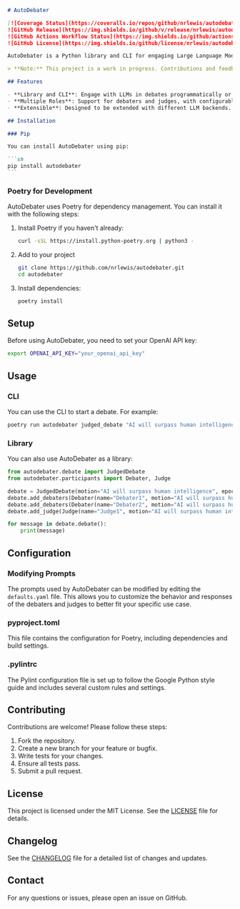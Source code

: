 ````markdown
# AutoDebater

[![Coverage Status](https://coveralls.io/repos/github/nrlewis/autodebater/badge.svg?branch=main)](https://coveralls.io/github/nrlewis/autodebater?branch=main)
![GitHub Release](https://img.shields.io/github/v/release/nrlewis/autodebater)
![GitHub Actions Workflow Status](https://img.shields.io/github/actions/workflow/status/nrlewis/autodebater/pylint.yml)
![GitHub License](https://img.shields.io/github/license/nrlewis/autodebater)

AutoDebater is a Python library and CLI for engaging Large Language Models (LLMs) in structured debates. It allows for the creation and management of debates between LLMs, including the ability to judge and score the arguments presented.

> **Note:** This project is a work in progress. Contributions and feedback are welcome!

## Features

- **Library and CLI**: Engage with LLMs in debates programmatically or via the command line.
- **Multiple Roles**: Support for debaters and judges, with configurable prompts and behaviors.
- **Extensible**: Designed to be extended with different LLM backends.

## Installation

### Pip

You can install AutoDebater using pip:

```sh
pip install autodebater
```
````

### Poetry for Development

AutoDebater uses Poetry for dependency management. You can install it with the following steps:

1. Install Poetry if you haven't already:

   ```sh
   curl -sSL https://install.python-poetry.org | python3 -
   ```

2. Add to your project

   ```sh
   git clone https://github.com/nrlewis/autodebater.git
   cd autodebater
   ```

3. Install dependencies:

   ```sh
   poetry install
   ```

## Setup

Before using AutoDebater, you need to set your OpenAI API key:

```sh
export OPENAI_API_KEY="your_openai_api_key"
```

## Usage

### CLI

You can use the CLI to start a debate. For example:

```sh
poetry run autodebater judged_debate "AI will surpass human intelligence" --epochs 2
```

### Library

You can also use AutoDebater as a library:

```python
from autodebater.debate import JudgedDebate
from autodebater.participants import Debater, Judge

debate = JudgedDebate(motion="AI will surpass human intelligence", epochs=2)
debate.add_debaters(Debater(name="Debater1", motion="AI will surpass human intelligence", stance="for"))
debate.add_debaters(Debater(name="Debater2", motion="AI will surpass human intelligence", stance="against"))
debate.add_judge(Judge(name="Judge1", motion="AI will surpass human intelligence"))

for message in debate.debate():
    print(message)
```

## Configuration

### Modifying Prompts

The prompts used by AutoDebater can be modified by editing the `defaults.yaml` file. This allows you to customize the behavior and responses of the debaters and judges to better fit your specific use case.

### pyproject.toml

This file contains the configuration for Poetry, including dependencies and build settings.

### .pylintrc

The Pylint configuration file is set up to follow the Google Python style guide and includes several custom rules and settings.

## Contributing

Contributions are welcome! Please follow these steps:

1. Fork the repository.
2. Create a new branch for your feature or bugfix.
3. Write tests for your changes.
4. Ensure all tests pass.
5. Submit a pull request.

## License

This project is licensed under the MIT License. See the [LICENSE](./LICENSE) file for details.

## Changelog

See the [CHANGELOG](./CHANGELOG.md) file for a detailed list of changes and updates.

## Contact

For any questions or issues, please open an issue on GitHub.

```

```

